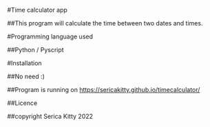 #Time calculator app

##This program will calculate the time between two dates and times.

#Programming language used

##Python / Pyscript

#Installation

##No need :)

##Program is running on https://sericakitty.github.io/timecalculator/

##Licence

##copyright Serica Kitty 2022